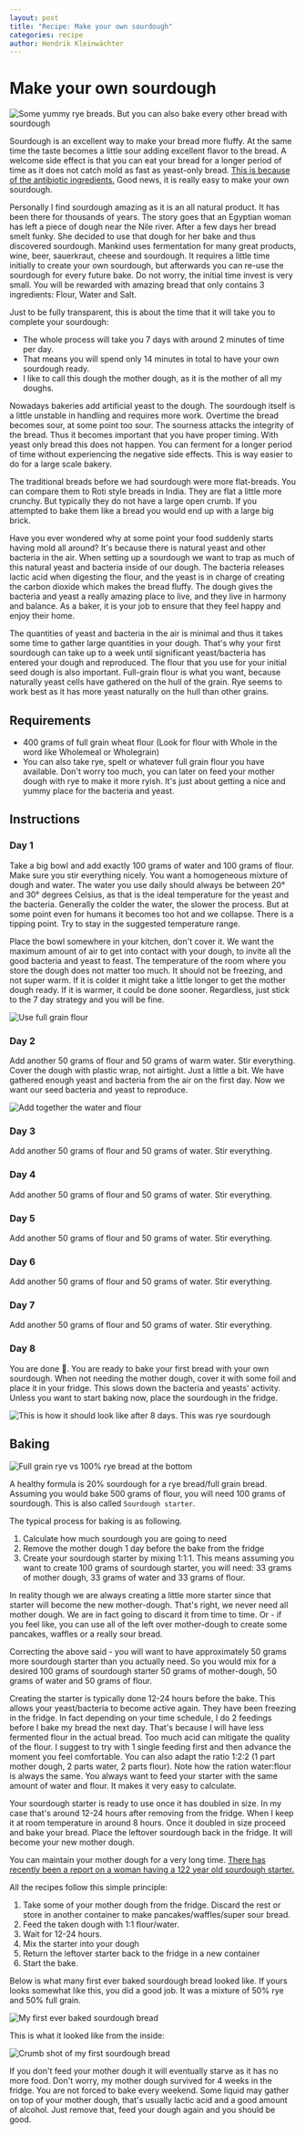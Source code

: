 ```yaml
---
layout: post
title: "Recipe: Make your own sourdough"
categories: recipe
author: Hendrik Kleinwächter
---
```


# Make your own sourdough

![Some yummy rye breads. But you can also bake every other bread with sourdough](/assets/images/recipes/2019-10-15-make-sourdough/yummy-ryes.jpg)

Sourdough is an excellent way to make your bread more fluffy.
At the same time the taste becomes a little sour adding excellent flavor
to the bread. A welcome side effect is that you can eat your bread for a
longer period of time as it does not catch mold as fast as yeast-only bread.
[This is because of the antibiotic ingredients.](http://news.bbc.co.uk/2/hi/science/nature/881477.stm)
Good news, it is really easy to make your own sourdough.

Personally I find sourdough amazing as it is an all natural product.
It has been there for thousands of years. The story goes that an Egyptian
woman has left a piece of dough near the Nile river. After a few days her
bread smelt funky. She decided to use that dough for her bake and thus
discovered sourdough. Mankind uses fermentation for many great products, wine,
beer, sauerkraut, cheese and sourdough. It requires a little time initially to
create your own sourdough, but afterwards you can re-use the sourdough for
every future bake. Do not worry, the initial time invest is very small. You
will be rewarded with amazing bread that only contains 3 ingredients: Flour,
Water and Salt.

Just to be fully transparent, this is about the time that it will take you to
complete your sourdough:
* The whole process will take you 7 days with around 2 minutes of time per day.
* That means you will spend only 14 minutes in total to have your own sourdough ready.
* I like to call this dough the mother dough, as it is the mother of all my doughs.


Nowadays bakeries add artificial yeast to the dough. The sourdough itself is a
little unstable in handling and requires more work. Overtime the bread becomes
sour, at some point too sour. The sourness attacks the integrity of the bread.
Thus it becomes important that you have proper timing. With yeast only bread
this does not happen. You can ferment for a longer period of time without
experiencing the negative side effects. This is way easier to do for a large
scale bakery.

The traditional breads before we had sourdough were more flat-breads. You can
compare them to Roti style breads in India. They are flat a little more
crunchy. But typically they do not have a large open crumb. If you attempted
to bake them like a bread you would end up with a large big brick.

Have you ever wondered why at some point your food suddenly starts
having mold all around?  It's because there is natural yeast and other bacteria
in the air. When setting up a sourdough we want to trap as much of this
natural yeast and bacteria inside of our dough.
The bacteria releases lactic acid when digesting the flour, and the
yeast is in charge of creating the carbon dioxide which makes the bread fluffy.
The dough gives the bacteria and yeast a really amazing place to live, and they live in harmony and balance.
As a baker, it is your job to ensure that they feel happy and enjoy their home.

The quantities of yeast and bacteria in the air is minimal and thus it
takes some time to gather large quantities in your dough.  That's why your
first sourdough can take up to a week until significant yeast/bacteria has
entered your dough and reproduced. The flour that you use for your initial
seed dough is also important. Full-grain flour is what you want, because
naturally yeast cells have gathered on the hull of the grain. Rye seems to
work best as it has more yeast naturally on the hull than other grains.

## Requirements

* 400 grams of full grain wheat flour (Look for flour with Whole in the word like Wholemeal or Wholegrain)
* You can also take rye, spelt or whatever full grain flour you have available.
  Don't worry too much, you can later on feed your mother dough with rye to make it more ryish.
  It's just about getting a nice and yummy place for the bacteria and yeast.

## Instructions

### Day 1

Take a big bowl and add exactly 100 grams of water and 100 grams of flour.
Make sure you stir everything nicely. You want a homogeneous mixture of dough and water.
The water you use daily should always be between 20° and 30° degrees Celsius,
as that is the ideal temperature for the yeast and the bacteria.
Generally the colder the water, the slower the process. But at some point even
for humans it becomes too hot and we collapse. There is a tipping point. Try
to stay in the suggested temperature range.

Place the bowl somewhere in your kitchen, don't cover it.
We want the maximum amount of air to get into contact with your dough, to
invite all the good bacteria and yeast to feast.
The temperature of the room where you store the dough does not matter too much.
It should not be freezing, and not super warm.
If it is colder it might take a little longer to get the mother dough ready.
If it is warmer, it could be done sooner.
Regardless, just stick to the 7 day strategy and you will be fine.

![Use full grain flour](/assets/images/recipes/2019-10-15-make-sourdough/full-grain-flour.jpg)

### Day 2

Add another 50 grams of flour and 50 grams of warm water. Stir everything.
Cover the dough with plastic wrap, not airtight. Just a little a bit. We have
gathered enough yeast and bacteria from the air on the first day. Now we want
our seed bacteria and yeast to reproduce.

![Add together the water and flour](/assets/images/recipes/2019-10-15-make-sourdough/add-water-and-flour.jpg)

### Day 3

Add another 50 grams of flour and 50 grams of water. Stir everything.

### Day 4

Add another 50 grams of flour and 50 grams of water. Stir everything.

### Day 5

Add another 50 grams of flour and 50 grams of water. Stir everything.

### Day 6

Add another 50 grams of flour and 50 grams of water. Stir everything.

### Day 7

Add another 50 grams of flour and 50 grams of water. Stir everything.

### Day 8

You are done 🎉. You are ready to bake your first bread with your own sourdough.
When not needing the mother dough, cover it with some foil and place it in your fridge.
This slows down the bacteria and yeasts' activity.
Unless you want to start baking now, place the sourdough in the fridge.

![This is how it should look like after 8 days. This was rye sourdough](/assets/images/recipes/2019-10-15-make-sourdough/sourdough-8-days.jpg)

## Baking

![Full grain rye vs 100% rye bread at the bottom](/assets/images/recipes/2019-10-15-make-sourdough/full-grain-rye-vs-100-rye.jpg)

A healthy formula is 20% sourdough for a rye bread/full grain bread.
Assuming you would bake 500 grams of flour, you will need 100 grams of sourdough.
This is also called `Sourdough starter`.

The typical process for baking is as following.

1. Calculate how much sourdough you are going to need
2. Remove the mother dough 1 day before the bake from the fridge
3. Create your sourdough starter by mixing 1:1:1. This means assuming you want
   to create 100 grams of sourdough starter, you will need: 33 grams of mother dough,
   33 grams of water and 33 grams of flour.

In reality though we are always creating a little more starter since that
starter will become the new mother-dough. That's right, we never need all
mother dough. We are in fact going to discard it from time to time. Or - if
you feel like, you can use all of the left over mother-dough to create some
pancakes, waffles or a really sour bread.

Correcting the above said - you will want to have approximately 50 grams more
sourdough starter than you actually need. So you would mix for a desired 100
grams of sourdough starter 50 grams of mother-dough, 50 grams of water and 50
grams of flour.

Creating the starter is typically done 12-24 hours before the bake. This allows
your yeast/bacteria to become active again. They have been freezing in the
fridge. In fact depending on your time schedule, I do 2 feedings before I bake
my bread the next day. That's because I will have less fermented flour in the
actual bread. Too much acid can mitigate the quality of the flour. I suggest
to try with 1 single feeding first and then advance the moment you feel
comfortable. You can also adapt the ratio 1:2:2 (1 part mother dough, 2 parts
water, 2 parts flour). Note how the ration water:flour is always the same. You
always want to feed your starter with the same amount of water and flour. It
makes it very easy to calculate.

Your sourdough starter is ready to use once it has doubled in size. In my case
that's around 12-24 hours after removing from the fridge. When I keep it at room
temperature in around 8 hours. Once it doubled in size proceed and bake your
bread. Place the leftover sourdough back in the fridge. It will become your
new mother dough.

You can maintain your mother dough for a very long time.
[There has recently been a report on a woman having a 122 year old sourdough starter.](http://trib.com/news/state-and-regional/newcastle-woman-maintains--year-old-sourdough-starter/article_000fcb17-5a5a-5590-84c2-3b55bb1d80fa.html)

All the recipes follow this simple principle:

1. Take some of your mother dough from the fridge. Discard the rest or store
   in another container to make pancakes/waffles/super sour bread.
2. Feed the taken dough with 1:1 flour/water.
3. Wait for 12-24 hours.
4. Mix the starter into your dough
5. Return the leftover starter back to the fridge in a new container
6. Start the bake.

Below is what many first ever baked sourdough bread looked like. If yours looks somewhat like this, you did a good job. It was a mixture of 50% rye and 50% full grain.

![My first ever baked sourdough bread](/assets/images/recipes/2019-10-15-make-sourdough/first-sourdough.jpg)

This is what it looked like from the inside:

![Crumb shot of my first sourdough bread](/assets/images/recipes/2019-10-15-make-sourdough/first-sourdough-crumb.jpg)

If you don't feed your mother dough it will eventually starve as it has no more food.
Don't worry, my mother dough survived for 4 weeks in the fridge.
You are not forced to bake every weekend.  Some liquid may gather on top of your
mother dough, that's usually lactic acid and a good amount of alcohol.
Just remove that, feed your dough again and you should be good.
